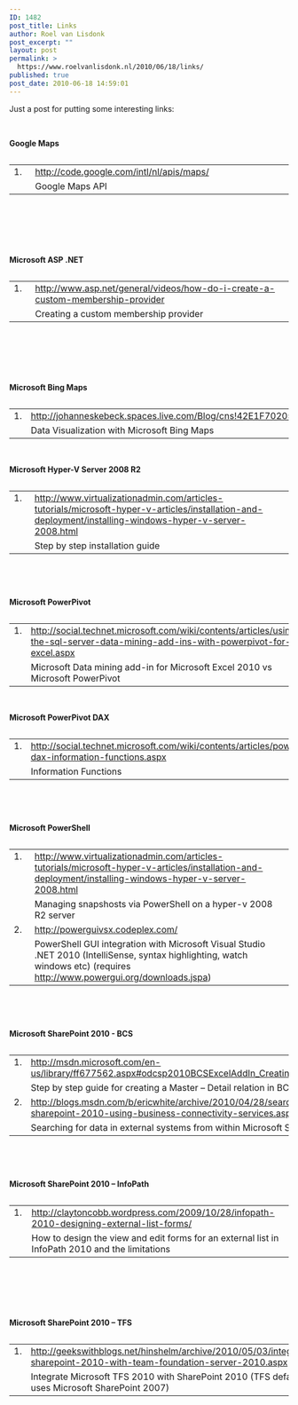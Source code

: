 ```yaml
---
ID: 1482
post_title: Links
author: Roel van Lisdonk
post_excerpt: ""
layout: post
permalink: >
  https://www.roelvanlisdonk.nl/2010/06/18/links/
published: true
post_date: 2010-06-18 14:59:01
---
```

<p align="left">Just a post for putting some interesting links:</p>  <p align="left">&#160;</p>  <p align="left"><strong>Google Maps</strong></p>  <table border="0" cellspacing="0" cellpadding="2" width="758" align="left"><tbody>     <tr>       <td valign="top" width="35">1.</td>        <td valign="top" width="721"><a title="http://code.google.com/intl/nl/apis/maps/" href="http://code.google.com/intl/nl/apis/maps/">http://code.google.com/intl/nl/apis/maps/</a></td>     </tr>      <tr>       <td valign="top" width="38">&#160;</td>        <td valign="top" width="719">Google Maps API</td>     </tr>   </tbody></table>  <p align="left">&#160;</p>  <p align="left">&#160;</p>  <p align="left">&#160;</p>  <p align="left"><strong>Microsoft ASP .NET</strong></p>  <table border="0" cellspacing="0" cellpadding="2" width="758" align="left"><tbody>     <tr>       <td valign="top" width="35">1.</td>        <td valign="top" width="721"><a title="http://www.asp.net/general/videos/how-do-i-create-a-custom-membership-provider" href="http://www.asp.net/general/videos/how-do-i-create-a-custom-membership-provider">http://www.asp.net/general/videos/how-do-i-create-a-custom-membership-provider</a></td>     </tr>      <tr>       <td valign="top" width="38">&#160;</td>        <td valign="top" width="719">Creating a custom membership provider</td>     </tr>   </tbody></table>  <p align="left">&#160;</p>  <p align="left">&#160;</p>  <p align="left">&#160;</p>  <p align="left"><strong>Microsoft Bing Maps</strong></p>  <table border="0" cellspacing="0" cellpadding="2" width="758" align="left"><tbody>     <tr>       <td valign="top" width="35">1.</td>        <td valign="top" width="721"><a href="http://johanneskebeck.spaces.live.com/Blog/cns!42E1F70205EC8A96!9698.entry">http://johanneskebeck.spaces.live.com/Blog/cns!42E1F70205EC8A96!9698.entry</a></td>     </tr>      <tr>       <td valign="top" width="38">&#160;</td>        <td valign="top" width="719">Data Visualization with Microsoft Bing Maps</td>     </tr>   </tbody></table>  <p align="left">&#160;</p>  <p align="left"><strong></strong></p>  <p align="left"><strong></strong></p>  <p align="left"><strong></strong></p>  <p align="left"><strong></strong></p>  <p align="left"><strong>Microsoft Hyper-V Server 2008 R2</strong></p>  <table border="0" cellspacing="0" cellpadding="2" width="758" align="left"><tbody>     <tr>       <td valign="top" width="35">1.</td>        <td valign="top" width="721"><a href="http://www.virtualizationadmin.com/articles-tutorials/microsoft-hyper-v-articles/installation-and-deployment/installing-windows-hyper-v-server-2008.html">http://www.virtualizationadmin.com/articles-tutorials/microsoft-hyper-v-articles/installation-and-deployment/installing-windows-hyper-v-server-2008.html</a></td>     </tr>      <tr>       <td valign="top" width="38">&#160;</td>        <td valign="top" width="719">Step by step installation guide</td>     </tr>   </tbody></table>  <p align="left"><strong></strong></p>  <p align="left"><strong></strong></p>  <p align="left"><strong></strong></p>  <p align="left"><strong></strong></p>  <p align="left"><strong></strong></p>  <p align="left"><strong></strong></p>  <p align="left">&#160;</p>  <p align="left">&#160;</p>  <p align="left"><strong>Microsoft PowerPivot</strong></p>  <table border="0" cellspacing="0" cellpadding="2" width="758" align="left"><tbody>     <tr>       <td valign="top" width="35">1.</td>        <td valign="top" width="721"><a href="http://social.technet.microsoft.com/wiki/contents/articles/using-the-sql-server-data-mining-add-ins-with-powerpivot-for-excel.aspx">http://social.technet.microsoft.com/wiki/contents/articles/using-the-sql-server-data-mining-add-ins-with-powerpivot-for-excel.aspx</a></td>     </tr>      <tr>       <td valign="top" width="38">&#160;</td>        <td valign="top" width="719">Microsoft Data mining add-in for Microsoft Excel 2010 vs Microsoft PowerPivot</td>     </tr>   </tbody></table>  <p align="left"><strong></strong></p>  <p align="left"><strong></strong></p>  <p align="left"><strong></strong></p>  <p align="left"><strong></strong></p>  <p align="left"><strong></strong></p>  <p align="left"><strong></strong>&#160;</p>  <p align="left"><strong>Microsoft PowerPivot DAX</strong></p>  <table border="0" cellspacing="0" cellpadding="2" width="758" align="left"><tbody>     <tr>       <td valign="top" width="35">1.</td>        <td valign="top" width="721"><a href="http://social.technet.microsoft.com/wiki/contents/articles/powerpivot-dax-information-functions.aspx">http://social.technet.microsoft.com/wiki/contents/articles/powerpivot-dax-information-functions.aspx</a></td>     </tr>      <tr>       <td valign="top" width="38">&#160;</td>        <td valign="top" width="719">Information Functions</td>     </tr>   </tbody></table>  <p align="left"><strong></strong></p>  <p align="left"><strong></strong></p>  <p align="left"><strong></strong></p>  <p align="left"><strong></strong></p>  <p align="left"><strong></strong></p>  <p align="left"><strong></strong>&#160;</p>  <p align="left">&#160;</p>  <p align="left"><strong>Microsoft PowerShell</strong></p>  <table border="0" cellspacing="0" cellpadding="2" width="758" align="left"><tbody>     <tr>       <td valign="top" width="35">1.</td>        <td valign="top" width="721"><a href="http://www.virtualizationadmin.com/articles-tutorials/microsoft-hyper-v-articles/installation-and-deployment/installing-windows-hyper-v-server-2008.html">http://www.virtualizationadmin.com/articles-tutorials/microsoft-hyper-v-articles/installation-and-deployment/installing-windows-hyper-v-server-2008.html</a></td>     </tr>      <tr>       <td valign="top" width="38">&#160;</td>        <td valign="top" width="719">Managing snapshosts via PowerShell on a hyper-v 2008 R2 server</td>     </tr>      <tr>       <td valign="top" width="38">2.</td>        <td valign="top" width="719"><a title="http://powerguivsx.codeplex.com/" href="http://powerguivsx.codeplex.com/">http://powerguivsx.codeplex.com/</a></td>     </tr>      <tr>       <td valign="top" width="38">&#160;</td>        <td valign="top" width="719">PowerShell GUI integration with Microsoft Visual Studio .NET 2010 (IntelliSense, syntax highlighting, watch windows etc) (requires <a title="http://www.powergui.org/downloads.jspa" href="http://www.powergui.org/downloads.jspa">http://www.powergui.org/downloads.jspa</a>)</td>     </tr>   </tbody></table>  <p align="left"><strong></strong></p>  <p align="left"><strong></strong></p>  <p align="left"><strong></strong></p>  <p align="left"><strong></strong></p>  <p align="left"><strong></strong></p>  <p align="left"><strong></strong>&#160;</p>  <p align="left">&#160;</p>  <p align="left"><strong></strong></p>  <p align="left"><strong></strong></p>  <p align="left"><strong>Microsoft SharePoint 2010 - BCS</strong></p>  <table border="0" cellspacing="0" cellpadding="2" width="758" align="left"><tbody>     <tr>       <td valign="top" width="35">1.</td>        <td valign="top" width="721"><a title="http://msdn.microsoft.com/en-us/library/ff677562.aspx#odcsp2010BCSExcelAddIn_CreatingModelUsingSharePointDesigner" href="http://msdn.microsoft.com/en-us/library/ff677562.aspx#odcsp2010BCSExcelAddIn_CreatingModelUsingSharePointDesigner">http://msdn.microsoft.com/en-us/library/ff677562.aspx#odcsp2010BCSExcelAddIn_CreatingModelUsingSharePointDesigner</a></td>     </tr>      <tr>       <td valign="top" width="38">&#160;</td>        <td valign="top" width="719">Step by step guide for creating a Master – Detail relation in BCS</td>     </tr>      <tr>       <td valign="top" width="38">2.</td>        <td valign="top" width="719"><a title="http://blogs.msdn.com/b/ericwhite/archive/2010/04/28/searching-external-data-in-sharepoint-2010-using-business-connectivity-services.aspx" href="http://blogs.msdn.com/b/ericwhite/archive/2010/04/28/searching-external-data-in-sharepoint-2010-using-business-connectivity-services.aspx">http://blogs.msdn.com/b/ericwhite/archive/2010/04/28/searching-external-data-in-sharepoint-2010-using-business-connectivity-services.aspx</a></td>     </tr>      <tr>       <td valign="top" width="38">&#160;</td>        <td valign="top" width="719">Searching for data in external systems from within Microsoft SharePoint 2010</td>     </tr>   </tbody></table>  <p align="left"><strong></strong></p>  <p align="left"><strong></strong></p>  <p align="left"><strong></strong></p>  <p align="left"><strong></strong></p>  <p align="left"><strong></strong></p>  <p align="left"><strong></strong></p>  <p align="left"><strong></strong></p>  <p align="left"><strong></strong></p>  <p align="left"><strong></strong></p>  <p align="left">&#160;</p>  <p align="left"><strong></strong>&#160;<strong></strong></p>  <p align="left"><strong></strong></p>  <p align="left"><strong></strong></p>  <p align="left"><strong>Microsoft SharePoint 2010 – InfoPath</strong></p>  <table border="0" cellspacing="0" cellpadding="2" width="758" align="left"><tbody>     <tr>       <td valign="top" width="35">1.</td>        <td valign="top" width="721"><a href="http://claytoncobb.wordpress.com/2009/10/28/infopath-2010-designing-external-list-forms/">http://claytoncobb.wordpress.com/2009/10/28/infopath-2010-designing-external-list-forms/</a></td>     </tr>      <tr>       <td valign="top" width="38">&#160;</td>        <td valign="top" width="719">How to design the view and edit forms for an external list in InfoPath 2010 and the limitations</td>     </tr>   </tbody></table>  <p>&#160;</p>  <p>&#160;</p>  <p>&#160;</p>  <p align="left"></p>  <p align="left"><strong>Microsoft SharePoint 2010 – TFS</strong></p>  <table border="0" cellspacing="0" cellpadding="2" width="758" align="left"><tbody>     <tr>       <td valign="top" width="35">1.</td>        <td valign="top" width="721"><a href="http://geekswithblogs.net/hinshelm/archive/2010/05/03/integrate-sharepoint-2010-with-team-foundation-server-2010.aspx">http://geekswithblogs.net/hinshelm/archive/2010/05/03/integrate-sharepoint-2010-with-team-foundation-server-2010.aspx</a></td>     </tr>      <tr>       <td valign="top" width="38">&#160;</td>        <td valign="top" width="719">Integrate Microsoft TFS 2010 with SharePoint 2010 (TFS default uses Microsoft SharePoint 2007)</td>     </tr>   </tbody></table>